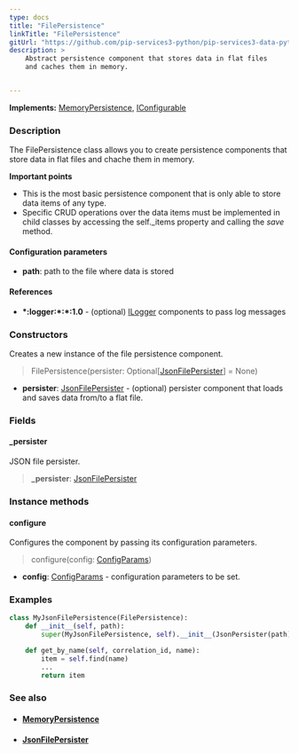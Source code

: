 ```yaml
---
type: docs
title: "FilePersistence"
linkTitle: "FilePersistence"
gitUrl: "https://github.com/pip-services3-python/pip-services3-data-python"
description: >
    Abstract persistence component that stores data in flat files
    and caches them in memory.


---
```


**Implements:** [MemoryPersistence](../memory_persistence), [IConfigurable](../../../commons/config/iconfigurable)

### Description

The FilePersistence class allows you to create persistence components that store data in flat files and chache them in memory.

**Important points**

- This is the most basic persistence component that is only able to store data items of any type. 
- Specific CRUD operations over the data items must be implemented in child classes by accessing the self._items property and calling the *save* method.

#### Configuration parameters
- **path**: path to the file where data is stored

#### References
- **\*:logger:\*:\*:1.0** - (optional) [ILogger](../../../components/log/ilogger) components to pass log messages



### Constructors
Creates a new instance of the file persistence component.

> FilePersistence(persister: Optional[[JsonFilePersister](../json_file_persister)] = None)

- **persister**: [JsonFilePersister](../json_file_persister) - (optional) persister component that loads and saves data from/to a flat file.

### Fields

<span class="hide-title-link">

#### _persister
JSON file persister.
> **_persister**: [JsonFilePersister](../json_file_persister)

</span>


### Instance methods

#### configure
Configures the component by passing its configuration parameters.

> configure(config: [ConfigParams](../../../commons/config/config_params))

- **config**: [ConfigParams](../../../commons/config/config_params) - configuration parameters to be set.

### Examples

```python
class MyJsonFilePersistence(FilePersistence):
    def __init__(self, path):
        super(MyJsonFilePersistence, self).__init__(JsonPersister(path))

    def get_by_name(self, correlation_id, name):
        item = self.find(name)
        ...
        return item

```


### See also
- #### [MemoryPersistence](../memory_persistence)
- #### [JsonFilePersister](../json_file_persister)
